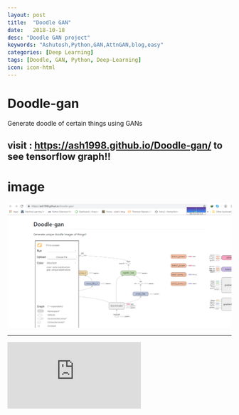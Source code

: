 ```yaml
---
layout: post
title:  "Doodle GAN"
date:   2018-10-18
desc: "Doodle GAN project"
keywords: "Ashutosh,Python,GAN,AttnGAN,blog,easy"
categories: [Deep Learning]
tags: [Doodle, GAN, Python, Deep-Learning]
icon: icon-html
---
```


# Doodle-gan
Generate doodle of certain things using GANs
## visit : https://ash1998.github.io/Doodle-gan/ to see tensorflow graph!!


# image
![image2](https://github.com/ASH1998/Doodle-gan/blob/master/doodlegan.PNG)

------------------------------------------------------------------------------------------------------------------------
![image](https://github.com/ASH1998/Doodle-gan/blob/master/newframe.html)

